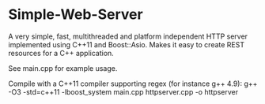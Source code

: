 Simple-Web-Server
=================

A very simple, fast, multithreaded and platform independent HTTP server implemented using C++11 and Boost::Asio. Makes it easy to create REST resources for a C++ application. 

See main.cpp for example usage. 

Compile with a C++11 compiler supporting regex (for instance g++ 4.9):
g++ -O3 -std=c++11 -lboost_system main.cpp httpserver.cpp -o httpserver
